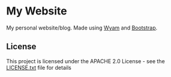 # My Website

My personal website/blog. Made using [Wyam](https://wyam.io) and [Bootstrap](https://getbootstrap.com).


## License

This project is licensed under the APACHE 2.0 License - see the [LICENSE.txt](LICENSE.txt) file for details
